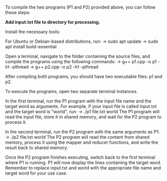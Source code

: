 To compile the two programs (P1 and P2) provided above, you can follow these steps:

**Add input.txt file to directory for processing.**

Install the necessary tools:

For Ubuntu or Debian-based distributions, run:
 ->  sudo apt update
 -> sudo apt install build-essential

Open a terminal, navigate to the folder containing the source files, and compile the programs using the following commands:
 -> g++ p1.cpp -o p1 -lrt -pthread
 -> g++ p2.cpp -o p2 -lrt -pthread

After compiling both programs, you should have two executable files: p1 and p2.

To execute the programs, open two separate terminal instances.

In the first terminal, run the P1 program with the input file name and the target word as arguments. For example, if your input file is called input.txt and the target word is "world", run:
 -> ./p1 file.txt world
The P1 program will read the input file, store it in shared memory, and wait for the P2 program to process it.

In the second terminal, run the P2 program with the same arguments as P1:
 -> ./p2 file.txt world
The P2 program will read the content from shared memory, process it using the mapper and reducer functions, and write the result back to shared memory.

Once the P2 program finishes executing, switch back to the first terminal where P1 is running. P1 will now display the lines containing the target word.
Remember to replace input.txt and world with the appropriate file name and target word for your use case.

